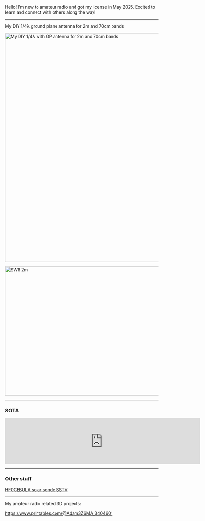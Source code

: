 Hello! I'm new to amateur radio and got my license in May 2025. Excited to learn and connect with others along the way!

---
My DIY 1/4&lambda; ground plane antenna for 2m and 70cm bands

<a href="https://3z6ma.github.io/assets/img/antenna.jpg" target="_blank"><img alt="My DIY 1/4λ with GP antenna for 2m and 70cm bands" src="https://3z6ma.github.io/assets/img/antenna.jpg" style="height:750px; width:563px" /></a>

<a href="https://3z6ma.github.io/assets/img/nvna_2m_swr.jpg" target="_blank"><img alt="SWR 2m" src="https://3z6ma.github.io/assets/img/nvna_2m_swr.jpg" style="height:423px; width:564px" /></a>

---
### **SOTA**

<iframe frameborder="0" id="SOTA" name="SOTA Activations" scrolling="yes" src="https://neon1.net/sota/myact/?c=3Z6MA&amp;l=10&amp;w=1&amp;p=1" width="640"></iframe>

---
### **Other stuff**

<a href="https://photos.app.goo.gl/RxWDcFuBDnc9GoxU6" target="_blank">HF0CEBULA solar sonde SSTV</a>

---
My amateur radio related 3D projects:

<a href="https://www.printables.com/@Adam3Z6MA_3404601" target="_blank">https://www.printables.com/@Adam3Z6MA_3404601</a>
